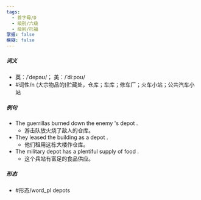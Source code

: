 ```yaml
---
tags:
  - 首字母/D
  - 级别/六级
  - 级别/托福
掌握: false
模糊: false
---
```

##### 词义
- 英：/ˈdepəʊ/； 美：/ˈdiːpoʊ/
- #词性/n  (大宗物品的)贮藏处，仓库；车库；修车厂；火车小站；公共汽车小站
##### 例句
- The guerrillas burned down the enemy 's depot .
	- 游击队放火烧了敌人的仓库。
- They leased the building as a depot .
	- 他们租用这栋大楼作仓库。
- The military depot has a plentiful supply of food .
	- 这个兵站有富足的食品供应。
##### 形态
- #形态/word_pl depots
